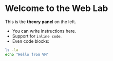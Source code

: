 # Welcome to the Web Lab

This is the **theory panel** on the left.

- You can write instructions here.
- Support for `inline code`.
- Even code blocks:

```bash
ls -la
echo "Hello from VM"
